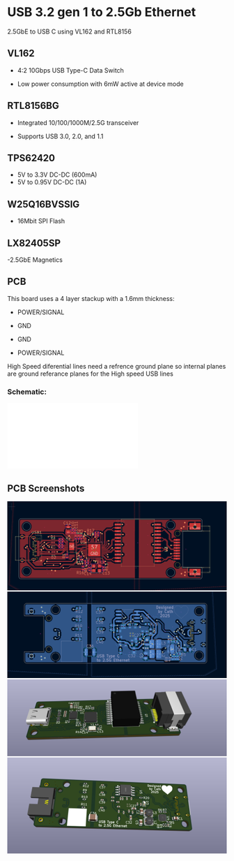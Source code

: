 # USB 3.2 gen 1 to 2.5Gb Ethernet
 2.5GbE to USB C using VL162 and RTL8156


 ## VL162

  - 4:2 10Gbps USB Type-C Data Switch

  - Low power consumption with 6mW active at device mode


 ## RTL8156BG 

  - Integrated 10/100/1000M/2.5G transceiver

  - Supports USB 3.0, 2.0, and 1.1


 ## TPS62420

 - 5V to 3.3V DC-DC (600mA)
 - 5V to 0.95V DC-DC (1A)

 ## W25Q16BVSSIG

 - 16Mbit SPI Flash  

 ## LX82405SP
 -2.5GbE Magnetics 
## PCB 
This board uses a 4 layer stackup with a  1.6mm thickness:

- POWER/SIGNAL

- GND
  
- GND
  
- POWER/SIGNAL

High Speed diferential lines need a refrence ground plane so internal planes are ground referance planes for the High speed USB lines

### Schematic:
![Schematic](/USB-3.2-gen-1-to-2.5G-Ethernet.pdf)
## PCB Screenshots

![usb3ethfront](pics/front.png)
![usb3ethback](pics/back.png)
![usb3ethfront3d](pics/front_3d.png)
![usb3ethback3d](pics/back_3d.png)

